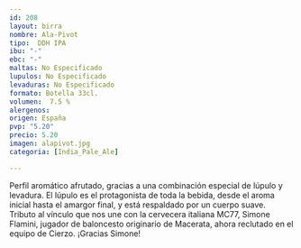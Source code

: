 ```yaml
---
id: 208
layout: birra
nombre: Ala-Pivot
tipo:  DDH IPA
ibu: "-"
ebc: "-"
maltas: No Especificado
lupulos: No Especificado
levaduras: No Especificado
formato: Botella 33cl.
volumen:  7.5 %
alergenos: 
origen: España
pvp: "5.20"
precio: 5.20
imagen: alapivot.jpg
categoria: [India_Pale_Ale]

---
```

Perfil aromático afrutado, gracias a una combinación especial de lúpulo y levadura. El lúpulo es el protagonista de toda la bebida, desde el aroma inicial hasta el amargor final, y está respaldado por un cuerpo suave. Tributo al vínculo que nos une con la cervecera italiana MC77, Simone Flamini, jugador de baloncesto originario de Macerata, ahora reclutado en el equipo de Cierzo. ¡Gracias Simone!
